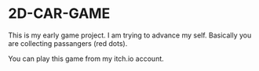 # 2D-CAR-GAME
 
This is my early game project. I am trying to advance my self. Basically you are collecting passangers (red dots).

You can play this game from my itch.io account.
